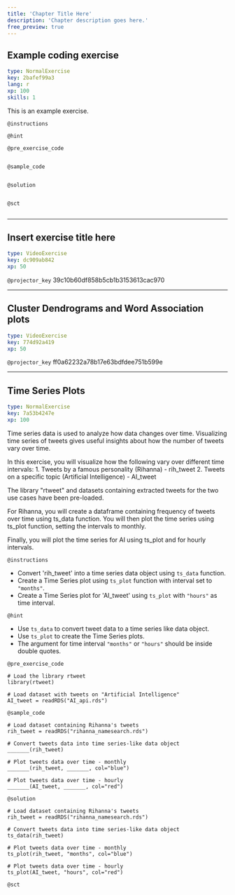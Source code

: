 ```yaml
---
title: 'Chapter Title Here'
description: 'Chapter description goes here.'
free_preview: true
---
```


## Example coding exercise

```yaml
type: NormalExercise
key: 2bafef99a3
lang: r
xp: 100
skills: 1
```

This is an example exercise.

`@instructions`


`@hint`


`@pre_exercise_code`
```{r}

```

`@sample_code`
```{r}

```

`@solution`
```{r}

```

`@sct`
```{r}

```

---

## Insert exercise title here

```yaml
type: VideoExercise
key: dc909ab842
xp: 50
```

`@projector_key`
39c10b60df858b5cb1b3153613cac970

---

## Cluster Dendrograms and Word Association plots

```yaml
type: VideoExercise
key: 774d92a419
xp: 50
```

`@projector_key`
ff0a62232a78b17e63bdfdee751b599e

---

## Time Series Plots

```yaml
type: NormalExercise
key: 7a53b4247e
xp: 100
```

Time series data is used to analyze how data changes over time. Visualizing time series of tweets gives useful insights about how the number of tweets vary over time.

In this exercise, you will visualize how the following vary over different time intervals:
	1. Tweets by a famous personality (Rihanna) - rih_tweet
	2. Tweets on a specific topic (Artificial Intelligence) - AI_tweet

The library "rtweet" and datasets containing extracted tweets for the two use cases have been pre-loaded.

For Rihanna, you will create a dataframe containing frequency of tweets over time using ts_data function.
You will then plot the time series using ts_plot function, setting the intervals to monthly.

Finally, you will plot the time series for AI using ts_plot and for hourly intervals.

`@instructions`
- Convert 'rih_tweet' into a time series data object using `ts_data` function.
- Create a Time Series plot using `ts_plot` function with interval set to `"months"`. 
- Create a Time Series plot for 'AI_tweet' using `ts_plot` with `"hours"` as time interval.

`@hint`
- Use `ts_data` to convert tweet data to a time series like data object.
- Use `ts_plot` to create the Time Series plots.
- The argument for time interval `"months"` or `"hours"` should be inside double quotes.

`@pre_exercise_code`
```{r}
# Load the library rtweet
library(rtweet)

# Load dataset with tweets on "Artificial Intelligence"
AI_tweet = readRDS("AI_api.rds")
```

`@sample_code`
```{r}
# Load dataset containing Rihanna's tweets
rih_tweet = readRDS("rihanna_namesearch.rds")

# Convert tweets data into time series-like data object
_______(rih_tweet)

# Plot tweets data over time - monthly
_______(rih_tweet, _______, col="blue")

# Plot tweets data over time - hourly
_______(AI_tweet, _______, col="red")
```

`@solution`
```{r}
# Load dataset containing Rihanna's tweets
rih_tweet = readRDS("rihanna_namesearch.rds")

# Convert tweets data into time series-like data object
ts_data(rih_tweet)

# Plot tweets data over time - monthly
ts_plot(rih_tweet, "months", col="blue")

# Plot tweets data over time - hourly
ts_plot(AI_tweet, "hours", col="red")
```

`@sct`
```{r}

```
